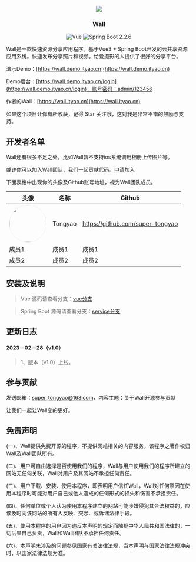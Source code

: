 <div align="center">

![](https://img-blog.csdnimg.cn/1842462da13147fea1c48f8c38fc6125.png)
<h3 align="center"> Wall</h3>

![Vue](https://img.shields.io/badge/Vue-3.2.13-brightgreen.svg)
![Spring Boot 2.2.6](https://img.shields.io/badge/Spring%20Boot-2.2.6-brightgreen.svg)

</div>

Wall是一款快速资源分享应用程序。基于Vue3 + Spring Boot开发的云共享资源应用系统。快速发布分享照片和视频。给爱摄影的人提供了很好的分享平台。



演示Demo：[https://wall.demo.ityao.cn](https://wall.demo.ityao.cn)

Demo后台：[https://wall.demo.ityao.cn/login](https://wall.demo.ityao.cn/login)，账号密码：admin/123456

作者的Wall：[https://wall.ityao.cn](https://wall.ityao.cn)



如果这个项目让你有所收获，记得 Star 关注哦，这对我是非常不错的鼓励与支持。

## 开发者名单

Wall还有很多不足之处，比如Wall暂不支持ios系统调用相册上传图片等。

或许你可以加入Wall团队，我们一起贡献代码。[申请加入](#参与贡献)



下面表格中出现你的头像及Github账号地址，视为Wall团队成员。

| 头像                                                         | 名称    | Github                           |
| ------------------------------------------------------------ | ------- | -------------------------------- |
|<img src="https://img-blog.csdnimg.cn/7da53370f8f8449bbc9025cf702e730a.jpeg" style="border-radius:50%;border:1px #eee solid" width="100">| Tongyao | https://github.com/super-tongyao |
| 成员1                                                        | 成员1   | 成员1                            |
| 成员2                                                        | 成员2   | 成员2                            |

## 安装及说明

> Vue 源码请查看分支：[vue分支](https://github.com/super-tongyao/wall/tree/vue)

> Spring Boot 源码请查看分支：[service分支](https://github.com/super-tongyao/wall/tree/service)

## 更新日志
#### 2023－02－28（v1.0）
> 1、版本（v1.0）上线。

## 参与贡献

发送邮箱：super_tongyao@163.com，内容主题：关于Wall开源参与贡献

让我们一起让Wall变的更好。

## 免责声明

(一)、Wall提供免费开源的程序，不提供网站相关的内容服务，该程序之著作权归Wall及Wall团队所有。

(二)、用户可自由选择是否使用我们的程序，Wall与用户使用我们的程序所建立的网站无任何关联，Wall对用户及其网站不承担任何责任。

(三)、用户下载、安装、使用本程序，即表明用户信任Wall，Wall对任何原因在使用本程序时可能对用户自己或他人造成的任何形式的损失和伤害不承担责任。

(四)、任何单位或个人认为使用本程序建立的网站可能涉嫌侵犯其合法权益的，应该及时向该网站的所有人反映、交涉、或诉诸法律手段。

(五)、使用本程序的用户因为违反本声明的规定而触犯中华人民共和国法律的，一切后果自己负责，Wall和Wall团队不承担任何责任。

(六)、本声明未涉及的问题参见国家有关法律法规，当本声明与国家法律法规冲突时，以国家法律法规为准。

